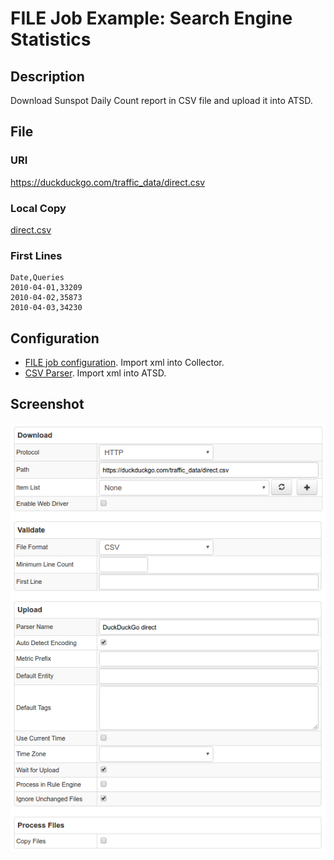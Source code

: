 # FILE Job Example: Search Engine Statistics

## Description

Download Sunspot Daily Count report in CSV file and upload it into ATSD.

## File

### URI

https://duckduckgo.com/traffic_data/direct.csv

### Local Copy

[direct.csv](direct.csv)

### First Lines

```ls
Date,Queries
2010-04-01,33209
2010-04-02,35873
2010-04-03,34230
```

## Configuration

* [FILE job configuration](duckduckgo-job.xml). Import xml into Collector.
* [CSV Parser](duckduckgo-parser.xml). Import xml into ATSD.

## Screenshot

![Job Screenshot](duckduckgo-config.png)
